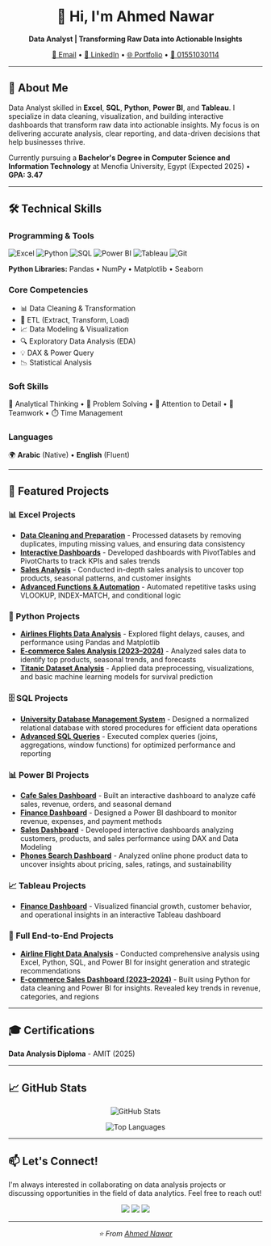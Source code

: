 <h1 align="center">👋 Hi, I'm Ahmed Nawar</h1>

<p align="center">
  <strong>Data Analyst | Transforming Raw Data into Actionable Insights</strong>
</p>

<p align="center">
  <a href="mailto:nawarahmed652@gmail.com">📧 Email</a> •
  <a href="https://linkedin.com/in/ahmed-nawar-246513243">💼 LinkedIn</a> •
  <a href="https://data-analysis-portfolio-amber.vercel.app">🌐 Portfolio</a> •
  <a href="tel:01551030114">📱 01551030114</a>
</p>

---

## 🚀 About Me

Data Analyst skilled in **Excel**, **SQL**, **Python**, **Power BI**, and **Tableau**. I specialize in data cleaning, visualization, and building interactive dashboards that transform raw data into actionable insights. My focus is on delivering accurate analysis, clear reporting, and data-driven decisions that help businesses thrive.

Currently pursuing a **Bachelor's Degree in Computer Science and Information Technology** at Menofia University, Egypt (Expected 2025) • **GPA: 3.47**

---

## 🛠️ Technical Skills

### Programming & Tools
![Excel](https://img.shields.io/badge/-Excel-217346?style=flat-square&logo=microsoft-excel&logoColor=white)
![Python](https://img.shields.io/badge/-Python-3776AB?style=flat-square&logo=python&logoColor=white)
![SQL](https://img.shields.io/badge/-SQL-4479A1?style=flat-square&logo=mysql&logoColor=white)
![Power BI](https://img.shields.io/badge/-Power%20BI-F2C811?style=flat-square&logo=power-bi&logoColor=black)
![Tableau](https://img.shields.io/badge/-Tableau-E97627?style=flat-square&logo=tableau&logoColor=white)
![Git](https://img.shields.io/badge/-Git-F05032?style=flat-square&logo=git&logoColor=white)

**Python Libraries:** Pandas • NumPy • Matplotlib • Seaborn

### Core Competencies
- 📊 Data Cleaning & Transformation
- 🔄 ETL (Extract, Transform, Load)
- 📈 Data Modeling & Visualization
- 🔍 Exploratory Data Analysis (EDA)
- 💡 DAX & Power Query
- 📉 Statistical Analysis

### Soft Skills
🧠 Analytical Thinking • 🔧 Problem Solving • 🎯 Attention to Detail • 🤝 Teamwork • ⏱️ Time Management

### Languages
🌍 **Arabic** (Native) • **English** (Fluent)

---

## 💼 Featured Projects

### 📊 Excel Projects
- **[Data Cleaning and Preparation](https://github.com/yourusername/project-link)** - Processed datasets by removing duplicates, imputing missing values, and ensuring data consistency
- **[Interactive Dashboards](https://github.com/yourusername/project-link)** - Developed dashboards with PivotTables and PivotCharts to track KPIs and sales trends
- **[Sales Analysis](https://github.com/yourusername/project-link)** - Conducted in-depth sales analysis to uncover top products, seasonal patterns, and customer insights
- **[Advanced Functions & Automation](https://github.com/yourusername/project-link)** - Automated repetitive tasks using VLOOKUP, INDEX-MATCH, and conditional logic

### 🐍 Python Projects
- **[Airlines Flights Data Analysis](https://github.com/yourusername/project-link)** - Explored flight delays, causes, and performance using Pandas and Matplotlib
- **[E-commerce Sales Analysis (2023–2024)](https://github.com/yourusername/project-link)** - Analyzed sales data to identify top products, seasonal trends, and forecasts
- **[Titanic Dataset Analysis](https://github.com/yourusername/project-link)** - Applied data preprocessing, visualizations, and basic machine learning models for survival prediction

### 🗄️ SQL Projects
- **[University Database Management System](https://github.com/yourusername/project-link)** - Designed a normalized relational database with stored procedures for efficient data operations
- **[Advanced SQL Queries](https://github.com/yourusername/project-link)** - Executed complex queries (joins, aggregations, window functions) for optimized performance and reporting

### 📊 Power BI Projects
- **[Cafe Sales Dashboard](https://github.com/yourusername/project-link)** - Built an interactive dashboard to analyze café sales, revenue, orders, and seasonal demand
- **[Finance Dashboard](https://github.com/yourusername/project-link)** - Designed a Power BI dashboard to monitor revenue, expenses, and payment methods
- **[Sales Dashboard](https://github.com/yourusername/project-link)** - Developed interactive dashboards analyzing customers, products, and sales performance using DAX and Data Modeling
- **[Phones Search Dashboard](https://github.com/yourusername/project-link)** - Analyzed online phone product data to uncover insights about pricing, sales, ratings, and sustainability

### 📈 Tableau Projects
- **[Finance Dashboard](https://github.com/yourusername/project-link)** - Visualized financial growth, customer behavior, and operational insights in an interactive Tableau dashboard

### 🎯 Full End-to-End Projects
- **[Airline Flight Data Analysis](https://github.com/yourusername/project-link)** - Conducted comprehensive analysis using Excel, Python, SQL, and Power BI for insight generation and strategic recommendations
- **[E-commerce Sales Dashboard (2023–2024)](https://github.com/yourusername/project-link)** - Built using Python for data cleaning and Power BI for insights. Revealed key trends in revenue, categories, and regions

---

## 🎓 Certifications

**Data Analysis Diploma** - AMIT (2025)

---

## 📈 GitHub Stats

<p align="center">
  <img src="https://github-readme-stats.vercel.app/api?username=yourusername&show_icons=true&theme=tokyonight" alt="GitHub Stats" />
</p>

<p align="center">
  <img src="https://github-readme-stats.vercel.app/api/top-langs/?username=yourusername&layout=compact&theme=tokyonight" alt="Top Languages" />
</p>

---

## 📫 Let's Connect!

I'm always interested in collaborating on data analysis projects or discussing opportunities in the field of data analytics. Feel free to reach out!

<p align="center">
  <a href="https://linkedin.com/in/ahmed-nawar-246513243"><img src="https://img.shields.io/badge/-LinkedIn-0077B5?style=for-the-badge&logo=linkedin&logoColor=white" /></a>
  <a href="mailto:nawarahmed652@gmail.com"><img src="https://img.shields.io/badge/-Email-D14836?style=for-the-badge&logo=gmail&logoColor=white" /></a>
  <a href="https://data-analysis-portfolio-amber.vercel.app"><img src="https://img.shields.io/badge/-Portfolio-000000?style=for-the-badge&logo=vercel&logoColor=white" /></a>
</p>

---

<p align="center">
  <i>⭐️ From <a href="https://github.com/yourusername">Ahmed Nawar</a></i>
</p>
